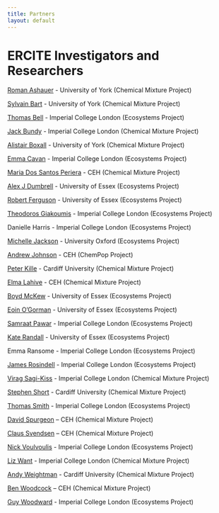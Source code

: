 ```yaml
---
title: Partners
layout: default
---
```


# ERCITE Investigators and Researchers 

[Roman Ashauer](https://pure.york.ac.uk/portal/en/researchers/roman-ashauer(35483266-89d9-48bd-88ff-30c1d8b933ed).html) - University of York (Chemical Mixture Project)

[Sylvain Bart](https://pure.york.ac.uk/portal/en/researchers/sylvain-marcel-bart(30eb8cea-53ed-4276-8fc9-965ae313c0b1).html) - University of York (Chemical Mixture Project)

[Thomas Bell](https://www.imperial.ac.uk/people/thomas.bell) - Imperial College London (Ecosystems Project)

[Jack Bundy](https://www.imperial.ac.uk/people/j.bundy) - Imperial College London (Chemical Mixture Project)

[Alistair Boxall](https://www.york.ac.uk/environment/our-staff/alistair-boxall/) - University of York (Chemical Mixture Project)

[Emma Cavan](https://www.imperial.ac.uk/people/e.cavan) - Imperial College London (Ecosystems Project)

[Maria Dos Santos Periera](https://www.ceh.ac.uk/staff/m-glória-dos-santos-pereira) - CEH (Chemical Mixture Project)

[Alex J Dumbrell](https://www.essex.ac.uk/people/dumbr85003/alex-dumbrell) - University of Essex (Ecosystems Project)

[Robert Ferguson](https://www.essex.ac.uk/people/fergu10501/robert-ferguson) - University of Essex (Ecosystems Project)

[Theodoros Giakoumis](https://www.imperial.ac.uk/people/theodoros.giakoumis13) - Imperial College London (Ecosystems Project)

Danielle Harris - Imperial College London (Ecosystems Project)

[Michelle Jackson](https://www.zoo.ox.ac.uk/people/dr-michelle-jackson) - University Oxford (Ecosystems Project)

[Andrew Johnson](https://www.ceh.ac.uk/staff/andrew-johnson) - CEH (ChemPop Project)

[Peter Kille](https://sites.cardiff.ac.uk/kille-morgan/the-team/profpkille/) - Cardiff University (Chemical Mixture Project)

[Elma Lahive](https://www.ceh.ac.uk/staff/elma-lahive) - CEH (Chemical Mixture Project)

[Boyd McKew](https://www.essex.ac.uk/people/mckew22805/boyd-mckew) - University of Essex (Ecosystems Project)

[Eoin O’Gorman](https://www.essex.ac.uk/people/ogorm99208/eoin-o-gorman) - University of Essex (Ecosystems Project)

[Samraat Pawar](https://www.imperial.ac.uk/people/s.pawar) - Imperial College London (Ecosystems Project)

[Kate Randall](https://www.essex.ac.uk/people/randa81609/kate-randall) - University of Essex (Ecosystems Project)

Emma Ransome - Imperial College London (Ecosystems Project)

[James Rosindell](https://www.imperial.ac.uk/people/j.rosindell) - Imperial College London (Ecosystems Project)

[Virag Sagi-Kiss](https://www.researchgate.net/profile/Virag_Sagi-Kiss) - Imperial College London (Chemical Mixture Project)

[Stephen Short](https://sites.cardiff.ac.uk/kille-morgan/the-team/dr-stephen-short/) - Cardiff University (Chemical Mixture Project)

[Thomas Smith](https://www.imperial.ac.uk/people/thomas.smith1) - Imperial College London (Ecosystems Project)

[David Spurgeon](https://www.ceh.ac.uk/staff/david-spurgeon) – CEH (Chemical Mixture Project)

[Claus Svendsen](https://www.ceh.ac.uk/staff/claus-svendsen) – CEH (Chemical Mixture Project)

[Nick Voulvoulis](https://www.imperial.ac.uk/people/n.voulvoulis) - Imperial College London (Ecosystems Project)

[Liz Want](https://www.imperial.ac.uk/people/e.want) - Imperial College London (Chemical Mixture Project)

[Andy Weightman](https://www.cardiff.ac.uk/people/view/81310-weightman-andy) - Cardiff University (Chemical Mixture Project)

[Ben Woodcock](https://www.ceh.ac.uk/staff/ben-woodcock) – CEH (Chemical Mixture Project)

[Guy Woodward](https://www.imperial.ac.uk/people/guy.woodward) - Imperial College London (Ecosystems Project)

